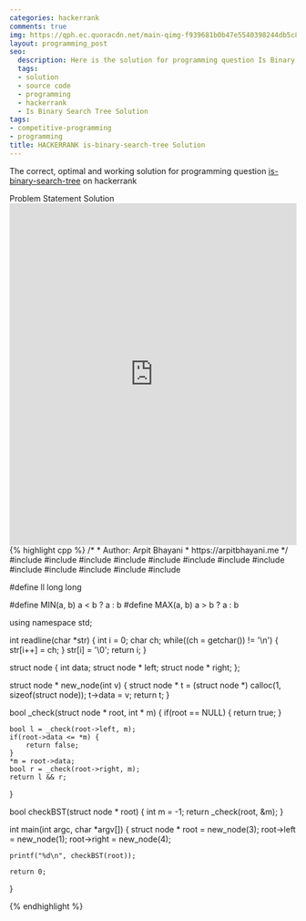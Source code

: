 ```yaml
---
categories: hackerrank
comments: true
img: https://qph.ec.quoracdn.net/main-qimg-f939681b0b47e5540398244db5c8966f?convert_to_webp=true
layout: programming_post
seo:
  description: Here is the solution for programming question Is Binary Search Tree on hackerrank
  tags:
  - solution
  - source code
  - programming
  - hackerrank
  - Is Binary Search Tree Solution
tags:
- competitive-programming
- programming
title: HACKERRANK is-binary-search-tree Solution
---
```

The correct, optimal and working solution for programming question [is-binary-search-tree](https://www.hackerrank.com/challenges/is-binary-search-tree) on hackerrank

<div class="ui secondary pointing large menu">
  <a class="grey item" data-tab="problem-statement">
    Problem Statement
  </a>
  <a class="active item grey" data-tab="solution">
    Solution
  </a>
</div>
<div class="ui bottom attached tab" data-tab="problem-statement">
    <iframe src="https://www.hackerrank.com/challenges/is-binary-search-tree" width="100%" height="600px" style="overflow: scroll; border: none;"></iframe>
</div>
<div class="ui bottom attached active tab" data-tab="solution">
{% highlight cpp %}
/*
 *  Author: Arpit Bhayani
 *  https://arpitbhayani.me
 */
#include <cmath>
#include <cstdio>
#include <cstdlib>
#include <climits>
#include <deque>
#include <iostream>
#include <list>
#include <limits>
#include <map>
#include <queue>
#include <set>
#include <stack>
#include <vector>

#define ll long long

#define MIN(a, b) a < b ? a : b
#define MAX(a, b) a > b ? a : b

using namespace std;

int readline(char *str) {
    int i = 0;
    char ch;
    while((ch = getchar()) != '\n') {
        str[i++] = ch;
    }
    str[i] = '\0';
    return i;
}

struct node {
    int data;
    struct node * left;
    struct node * right;
};

struct node * new_node(int v) {
    struct node * t = (struct node *) calloc(1, sizeof(struct node));
    t->data = v;
    return t;
}

bool _check(struct node * root, int * m) {
    if(root == NULL) {
        return true;
    }

    bool l = _check(root->left, m);
    if(root->data <= *m) {
        return false;
    }
    *m = root->data;
    bool r = _check(root->right, m);
    return l && r;
}

bool checkBST(struct node * root) {
    int m = -1;
	return _check(root, &m);
}

int main(int argc, char *argv[]) {
    struct node * root = new_node(3);
    root->left = new_node(1);
    root->right = new_node(4);

    printf("%d\n", checkBST(root));

    return 0;
}

{% endhighlight %}
</div>
